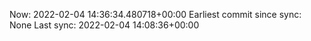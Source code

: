 Now: 2022-02-04 14:36:34.480718+00:00 Earliest commit since sync: None Last sync: 2022-02-04 14:08:36+00:00
